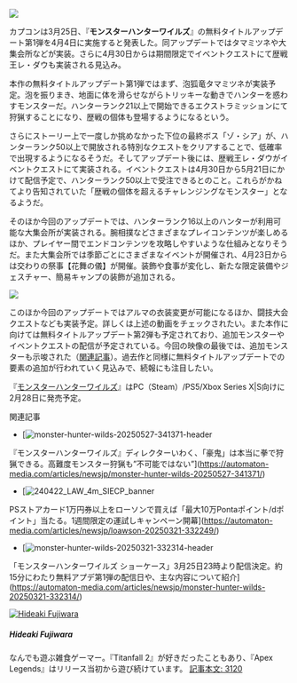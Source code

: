 ![](https://automaton-media.com/wp-content/uploads/2025/03/monster-hunter-wilds-20250325-332715-header.jpg)

カプコンは3月25日、『**モンスターハンターワイルズ**』の無料タイトルアップデート第1弾を4月4日に実施すると発表した。同アップデートではタマミツネや大集会所などが実装。さらに4月30日からは期間限定でイベントクエストにて歴戦王レ・ダウも実装される見込み。

本作の無料タイトルアップデート第1弾ではまず、泡狐竜タマミツネが実装予定。泡を振りまき、地面に体を滑らせながらトリッキーな動きでハンターを惑わすモンスターだ。ハンターランク21以上で開始できるエクストラミッションにて狩猟することになり、歴戦の個体も登場するようになるという。

さらにストーリー上で一度しか挑めなかった下位の最終ボス「ゾ・シア」が、ハンターランク50以上で開放される特別なクエストをクリアすることで、低確率で出現するようになるそうだ。そしてアップデート後には、歴戦王レ・ダウがイベントクエストにて実装される。イベントクエストは4月30日から5月21日にかけて配信予定で、ハンターランク50以上で受注できるとのこと。これらがかねてより告知されていた「歴戦の個体を超えるチャレンジングなモンスター」となるようだ。

そのほか今回のアップデートでは、ハンターランク16以上のハンターが利用可能な大集会所が実装される。腕相撲などさまざまなプレイコンテンツが楽しめるほか、プレイヤー間でエンドコンテンツを攻略しやすいような仕組みとなりそうだ。また大集会所では季節ごとにさまざまなイベントが開催され、4月23日からは交わりの祭事【花舞の儀】が開催。装飾や食事が変化し、新たな限定装備やジェスチャー、簡易キャンプの装飾が追加される。

![](https://automaton-media.com/wp-content/uploads/2025/03/monster-hunter-wilds-20250325-332715-001.jpg)

このほか今回のアップデートではアルマの衣装変更が可能になるほか、闘技大会クエストなども実装予定。詳しくは上述の動画をチェックされたい。また本作に向けては無料タイトルアップデート第2弾も予定されており、追加モンスターやイベントクエストの配信が予定されている。今回の映像の最後では、追加モンスターも示唆された（[関連記事](https://automaton-media.com/articles/newsjp/monster-hunter-wilds-20250325-332718/)）。過去作と同様に無料タイトルアップデートでの要素の追加が行われていく見込みで、続報にも注目したい。

『[モンスターハンターワイルズ](https://www.monsterhunter.com/wilds/ja-jp/)』はPC（Steam）/PS5/Xbox Series X|S向けに2月28日に発売予定。

関連記事

* [![monster-hunter-wilds-20250527-341371-header](https://automaton-media.com/wp-content/uploads/2025/05/monster-hunter-wilds-20250527-341371-header-150x90.jpg)

『モンスターハンターワイルズ』ディレクターいわく、「豪鬼」は本当に拳で狩猟できる。高難度モンスター狩猟も”不可能ではない”](https://automaton-media.com/articles/newsjp/monster-hunter-wilds-20250527-341371/)
* [![240422_LAW_4m_SIECP_banner](https://automaton-media.com/wp-content/uploads/2025/03/loawson-20250324-332249-header-150x90.jpg)

PSストアカード1万円券以上をローソンで買えば「最大10万Pontaポイント/dポイント」当たる。1週間限定の運試しキャンペーン開幕](https://automaton-media.com/articles/newsjp/loawson-20250321-332249/)
* [![monster-hunter-wilds-20250321-332314-header](https://automaton-media.com/wp-content/uploads/2025/03/monster-hunter-wilds-20250321-332314-header-150x90.jpg)

「モンスターハンターワイルズ ショーケース」3月25日23時より配信決定。約15分にわたり無料アプデ第1弾の配信日や、主な内容について紹介](https://automaton-media.com/articles/newsjp/monster-hunter-wilds-20250321-332314/)

[![Hideaki Fujiwara](https://automaton-media.com/wp-content/uploads/2022/01/261fb30e148f01d8a7b7752437b9edb5-150x150.jpg)](https://automaton-media.com/author/hideki-fujiwara/)

##### Hideaki Fujiwara

なんでも遊ぶ雑食ゲーマー。『Titanfall 2』が好きだったこともあり、『Apex Legends』はリリース当初から遊び続けています。
[記事本文: 3120](https://automaton-media.com/author/hideki-fujiwara/)